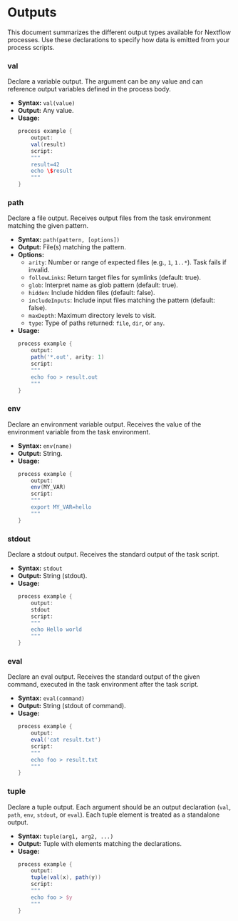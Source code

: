 # Outputs

This document summarizes the different output types available for Nextflow processes. Use these declarations to specify how data is emitted from your process scripts.

### val

Declare a variable output. The argument can be any value and can reference output variables defined in the process body.

- **Syntax:** `val(value)`
- **Output:** Any value.
- **Usage:**
    ```groovy
    process example {
        output:
        val(result)
        script:
        """
        result=42
        echo \$result
        """
    }
    ```

### path

Declare a file output. Receives output files from the task environment matching the given pattern.

- **Syntax:** `path(pattern, [options])`
- **Output:** File(s) matching the pattern.
- **Options:**
    - `arity`: Number or range of expected files (e.g., `1`, `1..*`). Task fails if invalid.
    - `followLinks`: Return target files for symlinks (default: true).
    - `glob`: Interpret name as glob pattern (default: true).
    - `hidden`: Include hidden files (default: false).
    - `includeInputs`: Include input files matching the pattern (default: false).
    - `maxDepth`: Maximum directory levels to visit.
    - `type`: Type of paths returned: `file`, `dir`, or `any`.
- **Usage:**
    ```groovy
    process example {
        output:
        path('*.out', arity: 1)
        script:
        """
        echo foo > result.out
        """
    }
    ```

### env

Declare an environment variable output. Receives the value of the environment variable from the task environment.

- **Syntax:** `env(name)`
- **Output:** String.
- **Usage:**
    ```groovy
    process example {
        output:
        env(MY_VAR)
        script:
        """
        export MY_VAR=hello
        """
    }
    ```

### stdout

Declare a stdout output. Receives the standard output of the task script.

- **Syntax:** `stdout`
- **Output:** String (stdout).
- **Usage:**
    ```groovy
    process example {
        output:
        stdout
        script:
        """
        echo Hello world
        """
    }
    ```

### eval

Declare an eval output. Receives the standard output of the given command, executed in the task environment after the task script.

- **Syntax:** `eval(command)`
- **Output:** String (stdout of command).
- **Usage:**
    ```groovy
    process example {
        output:
        eval('cat result.txt')
        script:
        """
        echo foo > result.txt
        """
    }
    ```

### tuple

Declare a tuple output. Each argument should be an output declaration (`val`, `path`, `env`, `stdout`, or `eval`). Each tuple element is treated as a standalone output.

- **Syntax:** `tuple(arg1, arg2, ...)`
- **Output:** Tuple with elements matching the declarations.
- **Usage:**
    ```groovy
    process example {
        output:
        tuple(val(x), path(y))
        script:
        """
        echo foo > $y
        """
    }
    ```
